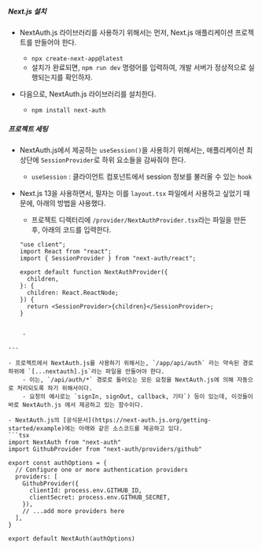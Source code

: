 
##### Next.js 설치

- NextAuth.js 라이브러리를 사용하기 위해서는 먼저, Next.js 애플리케이션 프로젝트를 만들어야 한다. 
	- `npx create-next-app@latest` 
	- 설치가 완료되면, `npm run dev` 명령어를 입력하여, 개발 서버가 정상적으로 실행되는지를 확인하자.

- 다음으로, NextAuth.js 라이브러리를 설치한다. 
	- `npm install next-auth`


##### 프로젝트 세팅

- NextAuth.js에서 제공하는 `useSession()`을 사용하기 위해서는, 애플리케이션 최상단에 `SessionProvider`로 하위 요소들을 감싸줘야 한다.
	- `useSession` : 클라이언트 컴포넌트에서 session 정보를 불러올 수 있는 `hook`

- Next.js 13을 사용하면서, 필자는 이를 `layout.tsx` 파일에서 사용하고 싶었기 때문에, 아래의 방법을 사용했다.
	- 프로젝트 디렉터리에 `/provider/NextAuthProvider.tsx`라는 파일을 만든 후, 아래의 코드를 입력한다.
	```tsx
	"use client";
	import React from "react";
	import { SessionProvider } from "next-auth/react";
	
	export default function NextAuthProvider({
	  children,
	}: {
	  children: React.ReactNode;
	}) {
	  return <SessionProvider>{children}</SessionProvider>;
	}
```

	- 

---

- 프로젝트에서 NextAuth.js를 사용하기 위해서는, `/app/api/auth` 라는 약속된 경로 하위에 `[...nextauth].js`라는 파일을 만들어야 한다.
	- 이는, `/api/auth/*` 경로로 들어오는 모든 요청을 NextAuth.js에 의해 자동으로 처리되도록 하기 위해서이다.
	- 요청의 예시로는 `signIn, signOut, callback, 기타`) 등이 있는데, 이것들이 바로 NextAuth.js 에서 제공하고 있는 함수이다.

- NextAuth.js의 [공식문서](https://next-auth.js.org/getting-started/example)에는 아래와 같은 소스코드를 제공하고 있다.
```tsx
import NextAuth from "next-auth"
import GithubProvider from "next-auth/providers/github"

export const authOptions = {
  // Configure one or more authentication providers
  providers: [
    GithubProvider({
      clientId: process.env.GITHUB_ID,
      clientSecret: process.env.GITHUB_SECRET,
    }),
    // ...add more providers here
  ],
}

export default NextAuth(authOptions)
```

